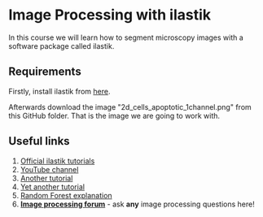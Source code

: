 # Image Processing with ilastik

In this course we will learn how to segment microscopy images with a software package called ilastik.

## Requirements 

Firstly, install ilastik from [here](https://www.ilastik.org/download.html).

Afterwards download the image "2d_cells_apoptotic_1channel.png" from this GitHub folder. That is the image we are going to work with.

## Useful links
1. [Official ilastik tutorials](https://www.ilastik.org/documentation/index.html)
2. [YouTube channel](https://www.youtube.com/user/ilastikTeam)
3. [Another tutorial](http://cellnetmcweb.bioquant.uni-heidelberg.de/image-analysis/ilastik_training/ilastik.pdf)
4. [Yet another tutorial](https://www.zmb.uzh.ch/dam/jcr:ba677a17-3410-45be-90ed-f305cc78457b/2019_ZMB_Ilastik.pdf)
5. [Random Forest explanation](https://towardsdatascience.com/understanding-random-forest-58381e0602d2)
5. [**Image processing forum**](https://forum.image.sc/tags/c/image-analysis/ilastik) - ask **any** image processing questions here!
